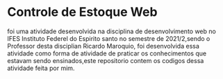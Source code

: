 # Controle de Estoque Web

foi uma atividade desenvolvida na disciplina de desenvolvimento web  no  IFES
Instituto Federel do Espirito santo no semestre de 2021/2,sendo o Professor desta 
disciplian Ricardo Maroquio, foi desenvolvida essa atividade como forma de atividade 
de praticar os conhecimentos que estavam sendo ensinados,este repositorio contem os codigos 
dessa atividade feita por mim.
 
